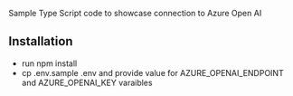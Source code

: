 Sample Type Script code to showcase connection to Azure Open AI


## Installation
- run npm install
- cp .env.sample .env and provide value for AZURE_OPENAI_ENDPOINT and AZURE_OPENAI_KEY varaibles
